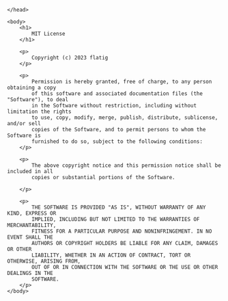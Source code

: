 <!DOCTYPE html>
<html>
    <head>

    </head>

    <body>
        <h1>
            MIT License
        </h1>

        <p>
            Copyright (c) 2023 flatig
        </p>

        <p>
            Permission is hereby granted, free of charge, to any person obtaining a copy
            of this software and associated documentation files (the "Software"), to deal
            in the Software without restriction, including without limitation the rights
            to use, copy, modify, merge, publish, distribute, sublicense, and/or sell
            copies of the Software, and to permit persons to whom the Software is
            furnished to do so, subject to the following conditions:
        </p>

        <p>
            The above copyright notice and this permission notice shall be included in all
            copies or substantial portions of the Software.

        </p>

        <p>
            THE SOFTWARE IS PROVIDED "AS IS", WITHOUT WARRANTY OF ANY KIND, EXPRESS OR
            IMPLIED, INCLUDING BUT NOT LIMITED TO THE WARRANTIES OF MERCHANTABILITY,
            FITNESS FOR A PARTICULAR PURPOSE AND NONINFRINGEMENT. IN NO EVENT SHALL THE
            AUTHORS OR COPYRIGHT HOLDERS BE LIABLE FOR ANY CLAIM, DAMAGES OR OTHER
            LIABILITY, WHETHER IN AN ACTION OF CONTRACT, TORT OR OTHERWISE, ARISING FROM,
            OUT OF OR IN CONNECTION WITH THE SOFTWARE OR THE USE OR OTHER DEALINGS IN THE
            SOFTWARE.
        </p>
    </body>

</html>